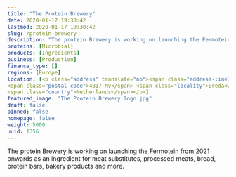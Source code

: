```yaml
---
title: "The Protein Brewery"
date: 2020-01-17 19:30:42
lastmod: 2020-01-17 19:30:42
slug: /protein-brewery
description: "The protein Brewery is working on launching the Fermotein from 2021 onwards as an ingredient for meat substitutes, processed meats, bread, protein bars, bakery products and more."
proteins: [Microbial]
products: [Ingredients]
business: [Production]
finance_type: []
regions: [Europe]
location: [<p class="address" translate="no"><span class="address-line1">Goeseelsstraat</span><br>
<span class="postal-code">4817 MV</span> <span class="locality">Breda</span><br>
<span class="country">Netherlands</span></p>]
featured_image: "The Protein Brewery logo.jpg"
draft: false
pinned: false
homepage: false
weight: 5000
uuid: 1356
---
```

<p>The protein Brewery is working on launching the Fermotein from 2021 onwards as an ingredient for meat substitutes, processed meats, bread, protein bars, bakery products and more.</p>
